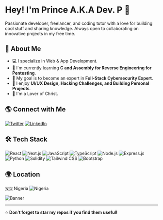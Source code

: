 # Hey! I'm Prince A.K.A Dev. P  👋

Passionate developer, freelancer, and coding tutor with a love for building cool stuff and sharing knowledge. Always open to collaborating on innovative projects in my free time.

## 🚀 About Me
- 💻 I specialize in Web & App Development.
- 🌱 I'm currently learning **C and Assembly for Reverse Engineering for Pentesting**.
- 🎯 My goal is to become an expert in **Full-Stack Cybersecurity Expert**.
- 🎨 I enjoy **UI/UX Design, Hacking Challenges, and Building Personal Projects**.
- 🙏 I'm a Lover of Christ. 


## 🌎 Connect with Me
[![Twitter](https://img.shields.io/badge/Twitter-%231DA1F2.svg?style=flat-square&logo=twitter&logoColor=white)](https://twitter.com/devp_b)
[![LinkedIn](https://img.shields.io/badge/LinkedIn-%230077B5.svg?style=flat-square&logo=linkedin&logoColor=white)](https://linkedin.com/in/prince-dev-p-🇳🇬-a55a52217)


## 🛠 Tech Stack
![React](https://img.shields.io/badge/React-%2361DAFB.svg?style=flat-square&logo=react&logoColor=white)
![Next.js](https://img.shields.io/badge/Next.js-%23000000.svg?style=flat-square&logo=next.js&logoColor=white)
![JavaScript](https://img.shields.io/badge/JavaScript-%23F7DF1E.svg?style=flat-square&logo=javascript&logoColor=black)
![TypeScript](https://img.shields.io/badge/TypeScript-%233178C6.svg?style=flat-square&logo=typescript&logoColor=white)
![Node.js](https://img.shields.io/badge/Node.js-%23339933.svg?style=flat-square&logo=node.js&logoColor=white)
![Express.js](https://img.shields.io/badge/Express.js-%23000000.svg?style=flat-square&logo=express&logoColor=white)
![Python](https://img.shields.io/badge/Python-%233776AB.svg?style=flat-square&logo=python&logoColor=white)
![Solidity](https://img.shields.io/badge/Solidity-%23363636.svg?style=flat-square&logo=solidity&logoColor=white)
![Tailwind CSS](https://img.shields.io/badge/TailwindCSS-%2338B2AC.svg?style=flat-square&logo=tailwind-css&logoColor=white)
![Bootstrap](https://img.shields.io/badge/Bootstrap-%237952B3.svg?style=flat-square&logo=bootstrap&logoColor=white)

## 🌍 Location
🇳🇬 Nigeria
![Nigeria](https://upload.wikimedia.org/wikipedia/commons/7/79/Flag_of_Nigeria.svg)

![Banner](https://gateway.pinata.cloud/ipfs/bafkreialzlpf7ic43k2vt6m4h6tmkxs432msi74f4pz7vfuvql3fyzzdwi)

---

⭐ **Don't forget to star my repos if you find them useful!**
